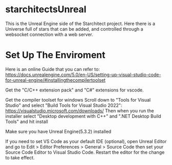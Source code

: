 # starchitectsUnreal

This is the Unreal Engine side of the Starchitect project. Here there is a Universe full of stars that can be added, and controlled through a websocket connection with a web server.

# Set Up The Enviroment

Here is an online Guide that you can refer to: 
https://docs.unrealengine.com/5.0/en-US/setting-up-visual-studio-code-for-unreal-engine/#installingthecompilertoolset

Get the "C/C++ extension pack" and "C#" extensions for vscode.

Get the compiler toolset for windows Scroll down to "Tools for Visual Studio" and select "Build Tools for Visual Studio 2022": https://visualstudio.microsoft.com/downloads/
Then when you run the installer select "Desktop development with C++" and ".NET Desktop Build Tools" and hit install

Make sure you have Unreal Engine(5.3.2) installed

If you need to set VS Code as your default IDE (optional), open Unreal Editor and go to 
	Edit > Editor Preferences > General > Source Code
	then set your Source Code Editor to Visual Studio Code. 
	Restart the editor for the change to take effect.


